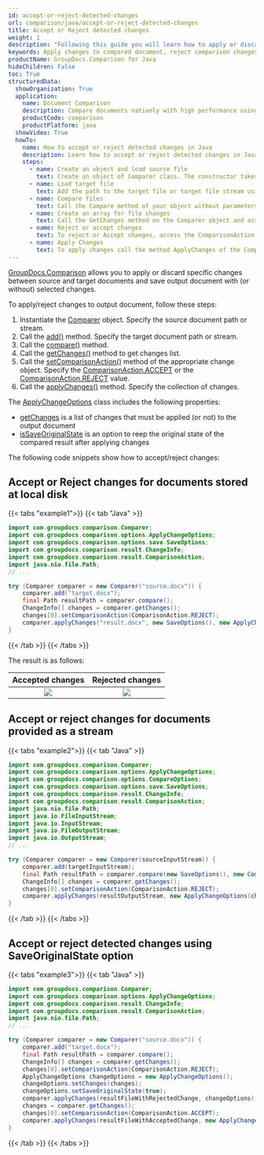 ```yaml
---
id: accept-or-reject-detected-changes
url: comparison/java/accept-or-reject-detected-changes
title: Accept or Reject detected changes
weight: 1
description: "Following this guide you will learn how to apply or discard changes detected during document comparison process using GroupDocs.Comparison for Java API."
keywords: Apply changes to compared document, reject comparison changes, document comparison changes
productName: GroupDocs.Comparison for Java
hideChildren: False
toc: True
structuredData:
  showOrganization: True
  application:
    name: Document Comparison
    description: Compare documents natively with high performance using Java language and GroupDocs.Comparison for Java
    productCode: comparison
    productPlatform: java
  showVideo: True
  howTo:
    name: How to accept or reject detected changes in Java
    description: Learn how to accept or reject detected changes in Java step by step
    steps:
      - name: Create an object and load source file
        text: Create an object of Comparer class. The constructor takes the source file path or source file stream parameter. You may specify absolute or relative file path as per your requirements.
      - name: Load target file
        text: Add the path to the target file or target file stream using the Add method.
      - name: Compare files
        text: Call the Compare method of your object without parameters.
      - name: Create an array for file changes
        text: Call the GetChanges method on the Comparer object and assign the result to an array of type ChangeInfo.
      - name: Reject or accept changes
        text: To reject or Accept changes, access the ComparisonAction field of the array element and set the Reject or Accept value from the enum ComparisonAction.
      - name: Apply Changes
        text: To apply changes call the method ApplyChanges of the Comparer class object. The method takes a file stream parameter of the resulting file and object of ApplyChangeOptions class which should contains a ChangeInfo array.
---
```


[GroupDocs.Comparison](https://products.groupdocs.com/comparison/java) allows you to apply or discard specific changes between source and target documents and save output document with (or without) selected changes. 

To apply/reject changes to output document, follow these steps:

1.  Instantiate the [Comparer](https://reference.groupdocs.com/comparison/java/com.groupdocs.comparison/comparer) object. Specify the source document path or stream.
2.  Call the [add()](https://reference.groupdocs.com/comparison/java/com.groupdocs.comparison/comparer/#add-java.lang.String-) method. Specify the target document path or stream.
3.  Call the [compare()](https://reference.groupdocs.com/comparison/java/com.groupdocs.comparison/comparer/#compare-java.lang.String-) method.
4.  Call the [getChanges()](https://reference.groupdocs.com/comparison/java/com.groupdocs.comparison/comparer/#getChanges--) method to get changes list.
5.  Call the [setComparisonAction()](https://reference.groupdocs.com/comparison/java/com.groupdocs.comparison.result/changeinfo/#setComparisonAction-com.groupdocs.comparison.result.ComparisonAction-) method of the appropriate change object. Specify the [ComparisonAction.ACCEPT](https://reference.groupdocs.com/comparison/java/com.groupdocs.comparison.result/comparisonaction#ACCEPT) or the [ComparisonAction.REJECT](https://reference.groupdocs.com/comparison/java/com.groupdocs.comparison.result/comparisonaction#REJECT) value.
6.  Call the [applyChanges()](https://reference.groupdocs.com/comparison/java/com.groupdocs.comparison/comparer/#applyChanges-java.lang.String-com.groupdocs.comparison.options.save.SaveOptions-com.groupdocs.comparison.options.ApplyChangeOptions-) method. Specify the collection of changes.

The [ApplyChangeOptions](https://reference.groupdocs.com/comparison/java/com.groupdocs.comparison.options/applychangeoptions/) class includes the following properties:

- [getChanges](https://reference.groupdocs.com/comparison/java/com.groupdocs.comparison.options/applychangeoptions/#getChanges--) is a list of changes that must be applied (or not) to the output document
- [isSaveOriginalState](https://reference.groupdocs.com/comparison/java/com.groupdocs.comparison.options/applychangeoptions/#isSaveOriginalState--) is an option to reep the original state of the compared result after applying changes

The following code snippets show how to accept/reject changes:

## Accept or Reject changes for documents stored at local disk

{{< tabs "example1">}}
{{< tab "Java" >}}
```java
import com.groupdocs.comparison.Comparer;
import com.groupdocs.comparison.options.ApplyChangeOptions;
import com.groupdocs.comparison.options.save.SaveOptions;
import com.groupdocs.comparison.result.ChangeInfo;
import com.groupdocs.comparison.result.ComparisonAction;
import java.nio.file.Path;
// ...

try (Comparer comparer = new Comparer("source.docx")) {
    comparer.add("target.docx");
    final Path resultPath = comparer.compare();
    ChangeInfo[] changes = comparer.getChanges();
    changes[0].setComparisonAction(ComparisonAction.REJECT);
    comparer.applyChanges("result.docx", new SaveOptions(), new ApplyChangeOptions(changes));
}
```
{{< /tab >}}
{{< /tabs >}}

The result is as follows:

|                            Accepted changes                             |                             Rejected changes                            |
| :-----------------------------------------------------------------: | :----------------------------------------------------------------: |
| ![](/comparison/java/images/accepted-changes.png) | ![](/comparison/java/images/rejected-changes.png) |



## Accept or reject changes for documents provided as a stream

{{< tabs "example2">}}
{{< tab "Java" >}}
```java
import com.groupdocs.comparison.Comparer;
import com.groupdocs.comparison.options.ApplyChangeOptions;
import com.groupdocs.comparison.options.CompareOptions;
import com.groupdocs.comparison.options.save.SaveOptions;
import com.groupdocs.comparison.result.ChangeInfo;
import com.groupdocs.comparison.result.ComparisonAction;
import java.nio.file.Path;
import java.io.FileInputStream;
import java.io.InputStream;
import java.io.FileOutputStream;
import java.io.OutputStream;
// ...

try (Comparer comparer = new Comparer(sourceInputStream)) {
    comparer.add(targetInputStream);
    final Path resultPath = comparer.compare(new SaveOptions(), new CompareOptions());
    ChangeInfo[] changes = comparer.getChanges();
    changes[0].setComparisonAction(ComparisonAction.REJECT);
    comparer.applyChanges(resultOutputStream, new ApplyChangeOptions(changes));
}
```
{{< /tab >}}
{{< /tabs >}}

## Accept or reject detected changes using SaveOriginalState option

{{< tabs "example3">}}
{{< tab "Java" >}}
```java
import com.groupdocs.comparison.Comparer;
import com.groupdocs.comparison.options.ApplyChangeOptions;
import com.groupdocs.comparison.result.ChangeInfo;
import com.groupdocs.comparison.result.ComparisonAction;
import java.nio.file.Path;
// ...

try (Comparer comparer = new Comparer("source.docx")) {
    comparer.add("target.docx");
    final Path resultPath = comparer.compare();
    ChangeInfo[] changes = comparer.getChanges();
    changes[0].setComparisonAction(ComparisonAction.REJECT);
    ApplyChangeOptions changeOptions = new ApplyChangeOptions();
    changeOptions.setChanges(changes);
    changeOptions.setSaveOriginalState(true);
    comparer.applyChanges(resultFileWithRejectedChange, changeOptions);
    changes = comparer.getChanges();
    changes[0].setComparisonAction(ComparisonAction.ACCEPT);
    comparer.applyChanges(resultFileWithAcceptedChange, new ApplyChangeOptions(changes));
}
```
{{< /tab >}}
{{< /tabs >}}

